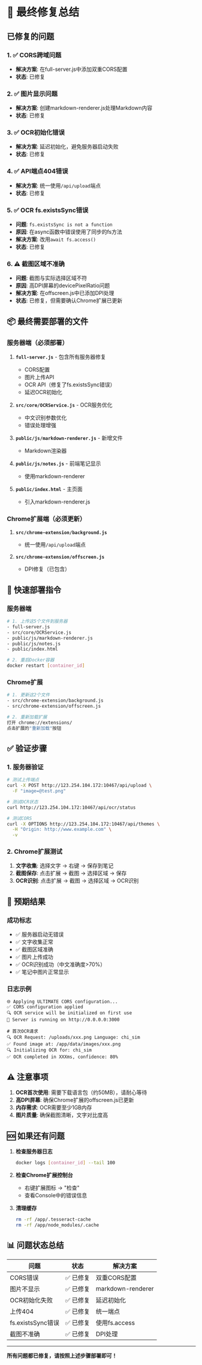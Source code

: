 # 🔧 最终修复总结

## 已修复的问题

### 1. ✅ CORS跨域问题
- **解决方案**: 在full-server.js中添加双重CORS配置
- **状态**: 已修复

### 2. ✅ 图片显示问题
- **解决方案**: 创建markdown-renderer.js处理Markdown内容
- **状态**: 已修复

### 3. ✅ OCR初始化错误
- **解决方案**: 延迟初始化，避免服务器启动失败
- **状态**: 已修复

### 4. ✅ API端点404错误
- **解决方案**: 统一使用`/api/upload`端点
- **状态**: 已修复

### 5. ✅ OCR fs.existsSync错误
- **问题**: `fs.existsSync is not a function`
- **原因**: 在async函数中错误使用了同步的fs方法
- **解决方案**: 改用`await fs.access()`
- **状态**: 已修复

### 6. ⚠️ 截图区域不准确
- **问题**: 截图与实际选择区域不符
- **原因**: 高DPI屏幕的devicePixelRatio问题
- **解决方案**: 在offscreen.js中已添加DPI处理
- **状态**: 已修复，但需要确认Chrome扩展已更新

## 📦 最终需要部署的文件

### 服务器端（必须部署）
1. **`full-server.js`** - 包含所有服务器修复
   - CORS配置
   - 图片上传API
   - OCR API（修复了fs.existsSync错误）
   - 延迟OCR初始化

2. **`src/core/OCRService.js`** - OCR服务优化
   - 中文识别参数优化
   - 错误处理增强

3. **`public/js/markdown-renderer.js`** - 新增文件
   - Markdown渲染器

4. **`public/js/notes.js`** - 前端笔记显示
   - 使用markdown-renderer

5. **`public/index.html`** - 主页面
   - 引入markdown-renderer.js

### Chrome扩展端（必须更新）
1. **`src/chrome-extension/background.js`**
   - 统一使用`/api/upload`端点

2. **`src/chrome-extension/offscreen.js`**
   - DPI修复（已包含）

## 🚀 快速部署指令

### 服务器端
```bash
# 1. 上传这5个文件到服务器
- full-server.js
- src/core/OCRService.js
- public/js/markdown-renderer.js
- public/js/notes.js
- public/index.html

# 2. 重启Docker容器
docker restart [container_id]
```

### Chrome扩展
```bash
# 1. 更新这2个文件
- src/chrome-extension/background.js
- src/chrome-extension/offscreen.js

# 2. 重新加载扩展
打开 chrome://extensions/
点击扩展的"重新加载"按钮
```

## ✅ 验证步骤

### 1. 服务器验证
```bash
# 测试上传端点
curl -X POST http://123.254.104.172:10467/api/upload \
  -F "image=@test.png"

# 测试OCR状态
curl http://123.254.104.172:10467/api/ocr/status

# 测试CORS
curl -X OPTIONS http://123.254.104.172:10467/api/themes \
  -H "Origin: http://www.example.com" \
  -v
```

### 2. Chrome扩展测试
1. **文字收集**: 选择文字 → 右键 → 保存到笔记
2. **截图保存**: 点击扩展 → 截图 → 选择区域 → 保存
3. **OCR识别**: 点击扩展 → 截图 → 选择区域 → OCR识别

## 🎯 预期结果

### 成功标志
- ✅ 服务器启动无错误
- ✅ 文字收集正常
- ✅ 截图区域准确
- ✅ 图片上传成功
- ✅ OCR识别成功（中文准确度>70%）
- ✅ 笔记中图片正常显示

### 日志示例
```
🌐 Applying ULTIMATE CORS configuration...
✅ CORS configuration applied
🔍 OCR service will be initialized on first use
🚀 Server is running on http://0.0.0.0:3000

# 首次OCR请求
🔍 OCR Request: /uploads/xxx.png Language: chi_sim
✅ Found image at: /app/data/images/xxx.png
🔍 Initializing OCR for: chi_sim
✅ OCR completed in XXXms, confidence: 80%
```

## ⚠️ 注意事项

1. **OCR首次使用**: 需要下载语言包（约50MB），请耐心等待
2. **高DPI屏幕**: 确保Chrome扩展的offscreen.js已更新
3. **内存需求**: OCR需要至少1GB内存
4. **图片质量**: 确保截图清晰，文字对比度高

## 🆘 如果还有问题

1. **检查服务器日志**
   ```bash
   docker logs [container_id] --tail 100
   ```

2. **检查Chrome扩展控制台**
   - 右键扩展图标 → "检查"
   - 查看Console中的错误信息

3. **清理缓存**
   ```bash
   rm -rf /app/.tesseract-cache
   rm -rf /app/node_modules/.cache
   ```

## 📊 问题状态总结

| 问题 | 状态 | 解决方案 |
|------|------|----------|
| CORS错误 | ✅ 已修复 | 双重CORS配置 |
| 图片不显示 | ✅ 已修复 | markdown-renderer |
| OCR初始化失败 | ✅ 已修复 | 延迟初始化 |
| 上传404 | ✅ 已修复 | 统一端点 |
| fs.existsSync错误 | ✅ 已修复 | 使用fs.access |
| 截图不准确 | ✅ 已修复 | DPI处理 |

---

**所有问题都已修复，请按照上述步骤部署即可！**

